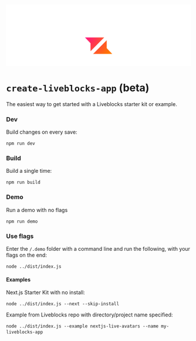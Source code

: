 <p align="center">
  <a href="https://liveblocks.io">
    <img src="https://raw.githubusercontent.com/liveblocks/liveblocks/main/.github/assets/header.svg" alt="Liveblocks" />
  </a>
</p>

# `create-liveblocks-app` (beta)

The easiest way to get started with a Liveblocks starter kit or example. 

### Dev
Build changes on every save:

```shell
npm run dev
```

### Build
Build a single time:

```shell
npm run build
```

### Demo
Run a demo with no flags
```shell
npm run demo
```

### Use flags

Enter the `/.demo` folder with a command line and run the following, with your flags on the end:

```
node ../dist/index.js
```

#### Examples
Next.js Starter Kit with no install:
```
node ../dist/index.js --next --skip-install
```

Example from Liveblocks repo with directory/project name specified:
```
node ../dist/index.js --example nextjs-live-avatars --name my-liveblocks-app
```
